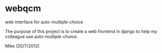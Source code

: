 webqcm
======

web interface for auto-multiple-choice

The purpose of this project is to create a web frontend in django
to help my colleague use auto-multiple-choice.

Mike (20/7/2012)
